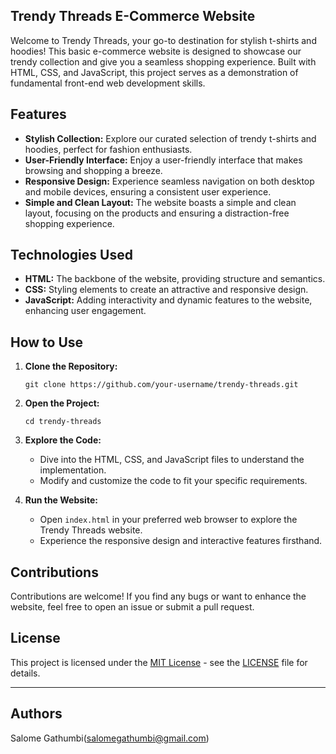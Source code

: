 ## Trendy Threads E-Commerce Website

Welcome to Trendy Threads, your go-to destination for stylish t-shirts and hoodies! This basic e-commerce website is designed to showcase our trendy collection and give you a seamless shopping experience. Built with HTML, CSS, and JavaScript, this project serves as a demonstration of fundamental front-end web development skills.

## Features

- **Stylish Collection:** Explore our curated selection of trendy t-shirts and hoodies, perfect for fashion enthusiasts.
- **User-Friendly Interface:** Enjoy a user-friendly interface that makes browsing and shopping a breeze.
- **Responsive Design:** Experience seamless navigation on both desktop and mobile devices, ensuring a consistent user experience.
- **Simple and Clean Layout:** The website boasts a simple and clean layout, focusing on the products and ensuring a distraction-free shopping experience.

## Technologies Used

- **HTML:** The backbone of the website, providing structure and semantics.
- **CSS:** Styling elements to create an attractive and responsive design.
- **JavaScript:** Adding interactivity and dynamic features to the website, enhancing user engagement.

## How to Use

1. **Clone the Repository:**
   ```
   git clone https://github.com/your-username/trendy-threads.git
   ```

2. **Open the Project:**
   ```
   cd trendy-threads
   ```

3. **Explore the Code:**
   - Dive into the HTML, CSS, and JavaScript files to understand the implementation.
   - Modify and customize the code to fit your specific requirements.

4. **Run the Website:**
   - Open `index.html` in your preferred web browser to explore the Trendy Threads website.
   - Experience the responsive design and interactive features firsthand.

## Contributions

Contributions are welcome! If you find any bugs or want to enhance the website, feel free to open an issue or submit a pull request.

## License

This project is licensed under the [MIT License](LICENSE) - see the [LICENSE](LICENSE) file for details.

---
## Authors
Salome Gathumbi(salomegathumbi@gmail.com) 
